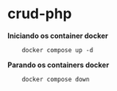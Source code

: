# crud-php

**Iniciando os container docker**
```
    docker compose up -d
```

**Parando os containers docker**
```
    docker compose down
```
